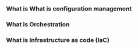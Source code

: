 ### What is What is configuration management


### What is Orchestration

### What is Infrastructure as code (IaC)
